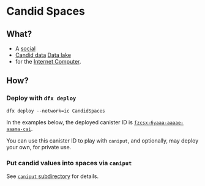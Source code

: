 # Candid Spaces

## What?

- A [social](https://en.wikipedia.org/wiki/Social_media)
- [Candid data](https://github.com/dfinity/candid) [Data lake](https://en.wikipedia.org/wiki/Data_lake)
- for the [Internet Computer](https://internetcomputer.org/).

## How?

### Deploy with `dfx deploy`

`dfx deploy --network=ic CandidSpaces`

In the examples below, the deployed canister ID is [`fzcsx-6yaaa-aaaae-aaama-cai`](https://ic.rocks/principal/fzcsx-6yaaa-aaaae-aaama-cai).

You can use this canister ID to play with `caniput`, and optionally, may deploy your own, for private use.

### Put candid values into spaces via `caniput`

See [`caniput` subdirectory](https://github.com/matthewhammer/candid-spaces/tree/main/rust/caniput) for details.

